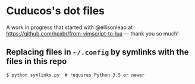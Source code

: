 # Cuducos's dot files

A work in progress that started with @ellisonleao at https://github.com/npxbr/from-vimscript-to-lua — thank you so much!

## Replacing files in `~/.config` by symlinks with the files in this repo

```console
$ python symlinks.py  # requires Python 3.5 or newer
```
